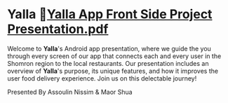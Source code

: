# Yalla 🛵[Yalla App  Front Side Project Presentation.pdf](https://github.com/Assoulin/Yalla/files/11396324/Yalla.App.Front.Side.Project.Presentation.pdf)


Welcome to **Yalla**'s Android app presentation, where we guide the you through every screen of our app that connects each and every user in the Shomron region to the local restaurants. Our presentation includes an overview of **Yalla**'s purpose, its unique features, and how it improves the user food delivery experience. Join us on this delectable journey!

Presented By Assoulin Nissim & Maor Shua

## 
